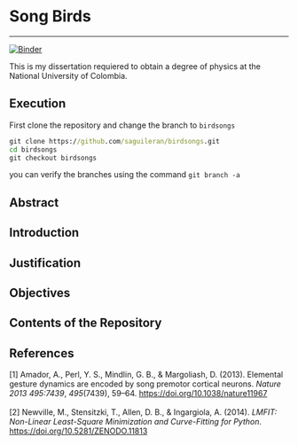 # Song Birds 
---
[![Binder](https://mybinder.org/badge_logo.svg)](https://mybinder.org/v2/gh/saguileran/birdsongs/birdsongs?labpath=BirdSongs.ipynb)

This is my dissertation requiered to obtain a degree of physics at the National University of Colombia.

## Execution

First clone the repository and change the branch to `birdsongs` 

```bat
git clone https://github.com/saguileran/birdsongs.git
cd birdsongs
git checkout birdsongs
```

you can verify the branches using the command `git branch -a`

## Abstract

## Introduction

## Justification

## Objectives

## Contents of the Repository

## References

<div class="csl-entry">[1] Amador, A., Perl, Y. S., Mindlin, G. B., &#38; Margoliash, D. (2013). Elemental gesture dynamics are encoded by song premotor cortical neurons. <i>Nature 2013 495:7439</i>, <i>495</i>(7439), 59–64. <a href="https://doi.org/10.1038/nature11967">https://doi.org/10.1038/nature11967</a></div>

<br>

<div class="csl-entry">[2] Newville, M., Stensitzki, T., Allen, D. B., &#38; Ingargiola, A. (2014). <i>LMFIT: Non-Linear Least-Square Minimization and Curve-Fitting for Python</i>. <a href="https://doi.org/10.5281/ZENODO.11813">https://doi.org/10.5281/ZENODO.11813</a></div>
